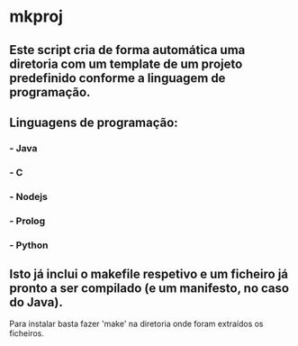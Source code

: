 # mkproj
## Este script cria de forma automática uma diretoria com um template de um projeto predefinido conforme a linguagem de programação.
## Linguagens de programação:
### - Java
### - C
### - Nodejs
### - Prolog
### - Python
## Isto já inclui o makefile respetivo e um ficheiro já pronto a ser compilado (e um manifesto, no caso do Java).

Para instalar basta fazer 'make' na diretoria onde foram extraídos os ficheiros.
